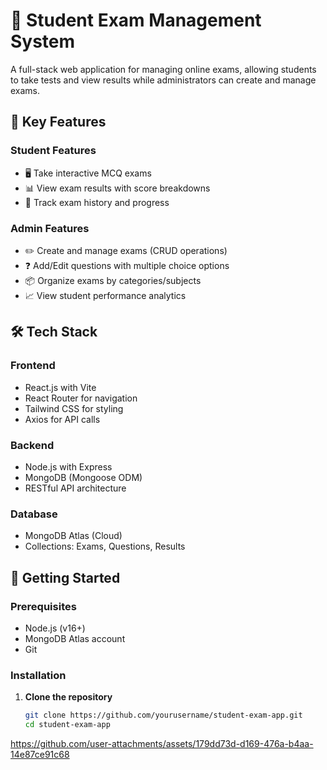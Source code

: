 # 📝 Student Exam Management System

A full-stack web application for managing online exams, allowing students to take tests and view results while administrators can create and manage exams.

## 🌟 Key Features

### Student Features
- 🖥️ Take interactive MCQ exams
- 📊 View exam results with score breakdowns
- 📅 Track exam history and progress

### Admin Features
- ✏️ Create and manage exams (CRUD operations)
- ❓ Add/Edit questions with multiple choice options
- 📦 Organize exams by categories/subjects
- 📈 View student performance analytics

## 🛠️ Tech Stack

### Frontend
- React.js with Vite
- React Router for navigation
- Tailwind CSS for styling
- Axios for API calls

### Backend
- Node.js with Express
- MongoDB (Mongoose ODM)
- RESTful API architecture

### Database
- MongoDB Atlas (Cloud)
- Collections: Exams, Questions, Results

## 🚀 Getting Started

### Prerequisites
- Node.js (v16+)
- MongoDB Atlas account
- Git

### Installation

1. **Clone the repository**
   ```bash
   git clone https://github.com/yourusername/student-exam-app.git
   cd student-exam-app


https://github.com/user-attachments/assets/179dd73d-d169-476a-b4aa-14e87ce91c68

